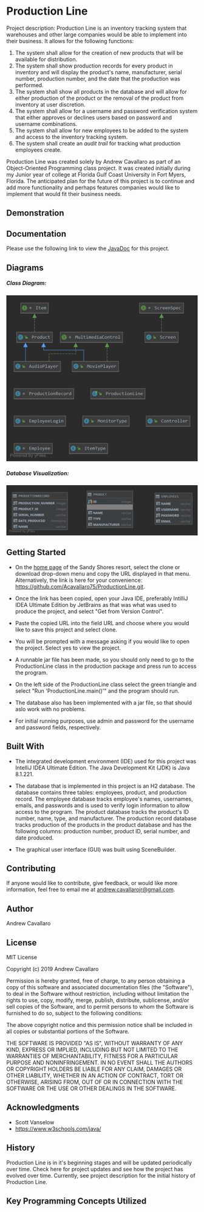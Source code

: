 # Production Line

Project description: Production Line is an inventory tracking system that warehouses and other large companies would be able to implement into their business. It allows for the following functions:
  1. The system shall allow for the creation of new products that will be available for distribution.
  2. The system shall show production records for every product in inventory and will display the product's name, manufacturer, serial number, production number, and the date that the production was performed.
  3. The system shall show all products in the database and will allow for either production of the product or the removal of the product from inventory at user discretion.
  4. The system shall allow for a username and password verification system that either approves or declines users based on password and username combinations.
  5. The system shall allow for new employees to be added to the system and access to the inventory tracking system.
  6. The system shall create an _audit trail_ for tracking what production employees create.
  
Production Line was created solely by Andrew Cavallaro as part of an Object-Oriented Programming class project. It was created initially during my Junior year of college at Florida Gulf Coast University in Fort Myers, Florida. The anticipated plan for the future of this project is to continue and add more functionality and perhaps features companies would like to implement that would fit their business needs.

## Demonstration

## Documentation

Please use the following link to view the [JavaDoc](https://acavallaro75.github.io/ProductionLine/index.html) for this project.

## Diagrams
##### Class Diagram:

![Class Diagram](src/diagrams/class_diagram.png)

##### Database Visualization:

![Database Diagram](src/diagrams/database_tables.png)

## Getting Started

- On the [home page](https://github.com/Acavallaro75/ProductionLine) of the Sandy Shores resort, select the clone or download drop-down menu and copy the URL displayed in that menu. Alternatively, the link is here for your convenience: https://github.com/Acavallaro75/ProductionLine.git.

- Once the link has been copied, open your Java IDE, preferably IntilliJ IDEA Ultimate Edition by JetBrains as that was what was used to produce the project, and select "Get from Version Control".

- Paste the copied URL into the field URL and choose where you would like to save this project and select clone.

- You will be prompted with a message asking if you would like to open the project. Select yes to view the project.

- A runnable jar file has been made, so you should only need to go to the ProductionLine class in the production package and press run to access the program.

- On the left side of the ProductionLine class select the green triangle and select "Run 'ProductionLine.main()'" and the program should run.

- The database also has been implemented with a jar file, so that should aslo work with no problems.

- For initial running purposes, use admin and password for the username and password fields, respectively.

## Built With

- The integrated development environment (IDE) used for this project was IntelliJ IDEA Ultimate Edition. The Java Development Kit (JDK) is Java 8.1.221.

- The database that is implemented in this project is an H2 database. The database contains three tables: employees, product, and production record. The employee database tracks employee's names, usernames, emails, and passwords and is used to verify login information to allow access to the program. The product database tracks the product's ID number, name, type, and manufacturer. The production record database tracks production of the products in the product database and has the following columns: production number, product ID, serial number, and date produced.

- The graphical user interface (GUI) was built using SceneBuilder.

## Contributing

If anyone would like to contribute, give feedback, or would like more information, feel free to email me at andrew.cavallarojr@gmail.com.

## Author
Andrew Cavallaro

## License

MIT License

Copyright (c) 2019 Andrew Cavallaro

Permission is hereby granted, free of charge, to any person obtaining a copy
of this software and associated documentation files (the "Software"), to deal
in the Software without restriction, including without limitation the rights
to use, copy, modify, merge, publish, distribute, sublicense, and/or sell
copies of the Software, and to permit persons to whom the Software is
furnished to do so, subject to the following conditions:

The above copyright notice and this permission notice shall be included in all
copies or substantial portions of the Software.

THE SOFTWARE IS PROVIDED "AS IS", WITHOUT WARRANTY OF ANY KIND, EXPRESS OR
IMPLIED, INCLUDING BUT NOT LIMITED TO THE WARRANTIES OF MERCHANTABILITY,
FITNESS FOR A PARTICULAR PURPOSE AND NONINFRINGEMENT. IN NO EVENT SHALL THE
AUTHORS OR COPYRIGHT HOLDERS BE LIABLE FOR ANY CLAIM, DAMAGES OR OTHER
LIABILITY, WHETHER IN AN ACTION OF CONTRACT, TORT OR OTHERWISE, ARISING FROM,
OUT OF OR IN CONNECTION WITH THE SOFTWARE OR THE USE OR OTHER DEALINGS IN THE
SOFTWARE.

## Acknowledgments

- Scott Vanselow
- https://www.w3schools.com/java/

## History

Production Line is in it's beginning stages and will be updated periodically over time. Check here for project updates and see how the project has evolved over time. Currently, see project description for the initial history of Production Line.

## Key Programming Concepts Utilized
